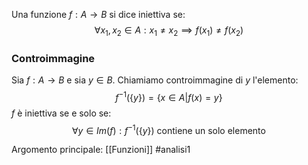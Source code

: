 Una funzione  $f:A\to B$ si dice iniettiva se:$$\forall x_{1},x_{2}\in A: x_{1}\neq x_{2}\implies f(x_{1})\neq f(x_{2})$$
### Controimmagine
Sia $f: A\to B$ e sia $y\in B$. Chiamiamo controimmagine di $y$ l'elemento:$$f^{-1}(\{y\})=\{ x\in A | f(x)=y \}$$
$f$ è iniettiva se e solo se:$$\forall y\in Im(f): f^{-1}(\{y \}) \text{ contiene un solo elemento}$$

Argomento principale: [[Funzioni]]
#analisi1 